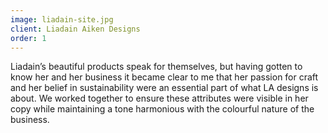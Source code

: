 ```yaml
---
image: liadain-site.jpg
client: Liadain Aiken Designs
order: 1
---
```

Liadain’s beautiful products speak for themselves, but having gotten to know her and her business it became clear to me that her passion for craft and her belief in sustainability were an essential part of what LA designs is about. We worked together to ensure these attributes were visible in her copy while maintaining a tone harmonious with the colourful nature of the business.
